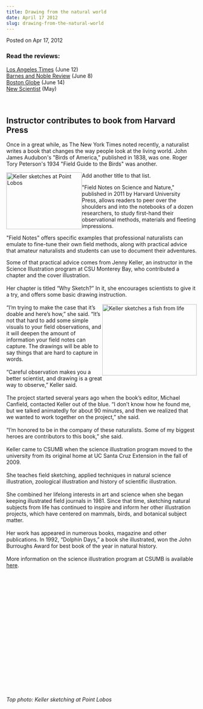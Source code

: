 ```yaml
---
title: Drawing from the natural world
date: April 17 2012
slug: drawing-from-the-natural-world
---
```


 



<span class="date">Posted on Apr 17, 2012    </span>
<h3><strong>Read the reviews</strong>:</h3>
<p><a href="https://www.latimes.com/entertainment/news/books/la-ca-discoveries-20110612,0,7898955.story" rel="nofollow">Los Angeles Times</a> (June 12)<br>
<a href="https://bnreview.barnesandnoble.com/t5/Reviews-Essays/Field-Notes-on-Science-and-Nature/ba-p/5013" rel="nofollow">Barnes and Noble Review</a> (June 8)<br>
<a href="https://www.boston.com/bostonglobe/ideas/brainiac/2011/06/field_notes_on.html" rel="nofollow">Boston Globe</a> (June 14)<br>
<a href="https://www.newscientist.com/blogs/culturelab/2011/05/research-notes-from-the-wild-side.html" rel="nofollow">New Scientist</a> (May)</br></br></br></p>
<h2>Instructor contributes to book from Harvard Press</h2>
<p>Once in a great while, as The New York Times noted recently, a
naturalist writes a book that changes the way people look at the
living world. John James Audubon&apos;s &quot;Birds of America,&quot; published in
1838, was one. Roger Tory Peterson&apos;s 1934 &quot;Field Guide to the
Birds&quot; was another.</p>
<p><img alt="Keller sketches at Point Lobos" src="https://news.csumb.edu/sites/default/files/65/attachments/news/images/keller_pt._lobos_sm.jpg" style="float:left; width:200px; height:150px">Add another title
to that list.</img></p>
<p>&quot;Field Notes on Science and Nature,&quot; published in 2011 by
Harvard University Press, allows readers to peer over the shoulders
and into the notebooks of a dozen researchers, to study first-hand
their observational methods, materials and fleeting
impressions.</p>
<p>&quot;Field Notes&quot; offers specific examples that professional
naturalists can emulate to fine-tune their own field methods, along
with practical advice that amateur naturalists and students can use
to document their adventures.</p>
<p>Some of that practical advice comes from Jenny Keller, an
instructor in the Science Illustration program at CSU Monterey Bay,
who contributed a chapter and the cover illustration.<br>
<br>
Her chapter is titled &#x201C;Why Sketch?&#x201D; In it, she encourages
scientists to give it a try, and offers some basic drawing
instruction.<br>
<br>
<img alt="Keller sketches a fish from life" src="https://news.csumb.edu/sites/default/files/65/attachments/news/images/keller_fish_sm.jpg" style="float:right; width:250px; height:188px">&#x201C;I&#x2019;m trying to
make the case that it&#x2019;s doable and here&#x2019;s how,&#x201D; she said. &#x201C;It&#x2019;s not
that hard to add some simple visuals to your field observations,
and it will deepen the amount of information your field notes can
capture. The drawings will be able to say things that are hard to
capture in words.<br>
<br>
&#x201C;Careful observation makes you a better scientist, and drawing is a
great way to observe,&#x201D; Keller said.<br>
<br>
The project started several years ago when the book&#x2019;s editor,
Michael Canfield, contacted Keller out of the blue. &#x201C;I don&#x2019;t know
how he found me, but we talked animatedly for about 90 minutes, and
then we realized that we wanted to work together on the project,&#x201D;
she said.<br>
<br>
&#x201C;I&#x2019;m honored to be in the company of these naturalists. Some of my
biggest heroes are contributors to this book,&#x201D; she said.<br>
<br>
Keller came to CSUMB when the science illustration program moved to
the university from its original home at UC Santa Cruz Extension in
the fall of 2009.<br>
<br>
She teaches field sketching, applied techniques in natural science
illustration, zoological illustration and history of scientific
illustration.<br>
<br>
She combined her lifelong interests in art and science when she
began keeping illustrated field journals in 1981. Since that time,
sketching natural subjects from life has continued to inspire and
inform her other illustration projects, which have centered on
mammals, birds, and botanical subject matter.<br>
<br>
Her work has appeared in numerous books, magazine and other
publications. In 1992, &#x201C;Dolphin Days,&#x201D; a book she illustrated, won
the John Burroughs Award for best book of the year in natural
history.<br>
<br>
More information on the science illustration program at CSUMB is
available <a href="https://scienceillustration.org" rel="nofollow">here</a>.&#xA0;</br></br></br></br></br></br></br></br></br></br></br></br></br></br></br></br></img></br></br></br></br></p>
<p><em>Top photo: Keller sketching at Point Lobos</em></p>





```
